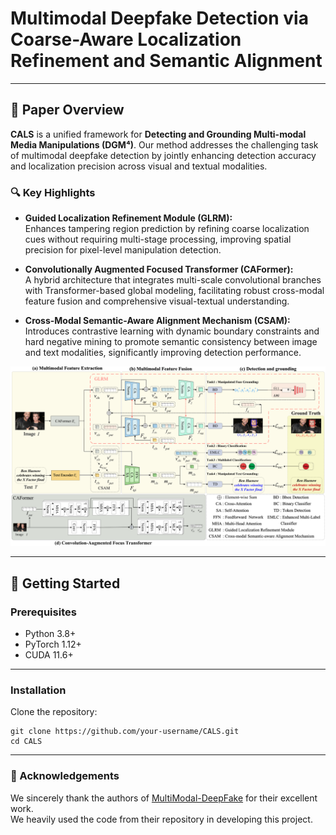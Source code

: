 # Multimodal Deepfake Detection via Coarse-Aware Localization Refinement and Semantic Alignment

---

## 📖 Paper Overview

**CALS** is a unified framework for **Detecting and Grounding Multi-modal Media Manipulations (DGM⁴)**. Our method addresses the challenging task of multimodal deepfake detection by jointly enhancing detection accuracy and localization precision across visual and textual modalities.

### 🔍 Key Highlights

- **Guided Localization Refinement Module (GLRM):**  
 Enhances tampering region prediction by refining coarse localization cues without requiring multi-stage processing, improving spatial precision for pixel-level manipulation detection.

- **Convolutionally Augmented Focused Transformer (CAFormer):**  
 A hybrid architecture that integrates multi-scale convolutional branches with Transformer-based global modeling, facilitating robust cross-modal feature fusion and comprehensive visual-textual understanding.

- **Cross-Modal Semantic-Aware Alignment Mechanism (CSAM):**  
 Introduces contrastive learning with dynamic boundary constraints and hard negative mining to promote semantic consistency between image and text modalities, significantly improving detection performance.


<p align="center">
 <img src="./figs/framework.png" alt="CALS Framework Overview" width="800"/>
</p>

---


## 🚀 Getting Started

### Prerequisites

- Python 3.8+
- PyTorch 1.12+
- CUDA 11.6+
---

### Installation

 Clone the repository:
 ```
 git clone https://github.com/your-username/CALS.git
 cd CALS
```
---

### 🙏 Acknowledgements
We sincerely thank the authors of [MultiModal-DeepFake](https://github.com/rshaojimmy/MultiModal-DeepFake) for their excellent work.  
We heavily used the code from their repository in developing this project.

